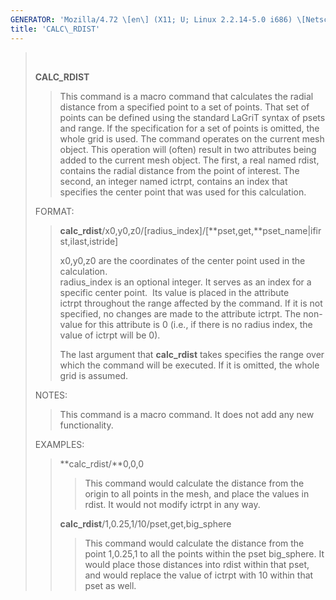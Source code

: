 ```yaml
---
GENERATOR: 'Mozilla/4.72 \[en\] (X11; U; Linux 2.2.14-5.0 i686) \[Netscape\]'
title: 'CALC\_RDIST'
---
```


>  
>
> **CALC\_RDIST**
>
> > This command is a macro command that calculates the radial distance
> > from a specified point to a set of points. That set of points can be
> > defined using the standard LaGriT syntax of psets and range. If the
> > specification for a set of points is omitted, the whole grid is
> > used. The command operates on the current mesh object.
> > This operation will (often) result in two attributes being added to
> > the current mesh object. The first, a real named rdist, contains the
> > radial distance from the point of interest. The second, an integer
> > named ictrpt, contains an index that specifies the center point that
> > was used for this calculation.
>
> FORMAT:
>
> > **calc\_rdist**/x0,y0,z0/\[radius\_index\]/\[**pset,get,**pset\_name|ifirst,ilast,istride\]
> >
> > x0,y0,z0 are the coordinates of the center point used in the
> > calculation.\
> > radius\_index is an optional integer. It serves as an index for a
> > specific center point.  Its value is placed in the attribute\
> > ictrpt throughout the range affected by the command. If it is not
> > specified, no changes are made to the attribute ictrpt. The
> > non-value for this attribute is 0 (i.e., if there is no radius
> > index, the value of ictrpt will be 0).
> >
> > The last argument that **calc\_rdist** takes specifies the range
> > over which the command will be executed. If it is omitted, the whole
> > grid is assumed.
>
> NOTES:
>
> > This command is a macro command. It does not add any new
> > functionality.
>
> EXAMPLES:
>
> > **calc\_rdist/**0,0,0
> >
> > > This command would calculate the distance from the origin to all
> > > points in the mesh, and place the values in rdist. It would not
> > > modify ictrpt in any way.
> >
> > **calc\_rdist**/1,0.25,1/10/pset,get,big\_sphere
> >
> > > This command would calculate the distance from the point 1,0.25,1
> > > to all the points within the pset big\_sphere. It would place
> > > those distances into rdist within that pset, and would replace the
> > > value of ictrpt with 10 within that pset as well.
